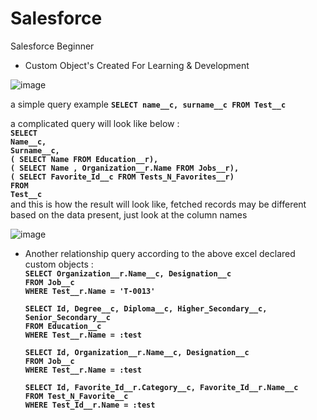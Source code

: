 # Salesforce
Salesforce Beginner

* Custom Object's Created For Learning & Development

![image](https://user-images.githubusercontent.com/39646462/143823813-1df71673-4dda-463a-8851-45592acf66a7.png)

a simple query example  <b>`SELECT name__c, surname__c FROM Test__c`</b>

a complicated query will look like below : </br>
<b>
  `SELECT` </br>
     `Name__c,` </br>
	 `Surname__c,` </br>
	 `( SELECT Name FROM Education__r),` </br> 
	 `( SELECT Name , Organization__r.Name FROM Jobs__r),` </br>
	 `( SELECT Favorite_Id__c FROM Tests_N_Favorites__r)` </br>
`FROM` </br>
`Test__c` </b>
</br>
and this is how the result will look like, fetched records may be different based on the data present, just look at the column names

![image](https://user-images.githubusercontent.com/39646462/143824551-bd1aa999-7019-493f-9a7f-5252a6a186d5.png) </br>

* Another relationship query according to the above excel declared custom objects : </br>
  <b>`SELECT Organization__r.Name__c, Designation__c`</br>
	`FROM Job__c`</br> 
	   `WHERE Test__r.Name = 'T-0013'`</b> </br>
  
  <b>`SELECT Id, Degree__c, Diploma__c, Higher_Secondary__c, Senior_Secondary__c ` </br>
          `FROM Education__c` </br>
             `WHERE Test__r.Name = :test `</b> </br>
	   
  <b>`SELECT Id, Organization__r.Name__c, Designation__c` </br>
         `FROM Job__c` </br>
           `WHERE Test__r.Name = :test`</b> </br>
	   
  <b> `SELECT Id, Favorite_Id__r.Category__c, Favorite_Id__r.Name__c` </br>
                          `FROM Test_N_Favorite__c`</br>
                           `WHERE Test_Id__r.Name = :test` </b></br>



